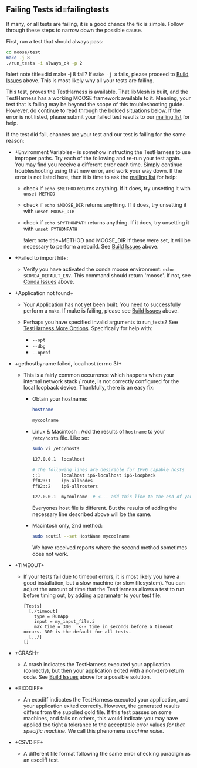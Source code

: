 ## Failing Tests id=failingtests

If many, or all tests are failing, it is a good chance the fix is simple. Follow through these steps to narrow down the possible cause.

First, run a test that should always pass:

```bash
cd moose/test
make -j 8
./run_tests -i always_ok -p 2
```

!alert note title=did make -j 8 fail?
If `make -j 8` fails, please proceed to [Build Issues](help/troubleshooting.md#buildissues) above. This is most likely why all your tests are failing.

This test, proves the TestHarness is available. That libMesh is built, and the TestHarness has a working MOOSE framework available to it. Meaning, your test that is failing may be beyond the scope of this troubleshooting guide. However, do continue to read through the bolded situations below. If the error is not listed, please submit your failed test results to our [mailing list](https://groups.google.com/forum/#!forum/moose-users) for help.

If the test did fail, chances are your test and our test is failing for the same reason:

- +Environment Variables+ is somehow instructing the TestHarness to use improper paths. Try each of the following and re-run your test again. You may find you receive a different error each time. Simply continue troubleshooting using that new error, and work your way down. If the error is not listed here, then it is time to ask the [mailing list](https://groups.google.com/forum/#!forum/moose-users) for help:

  - check if `echo $METHOD` returns anything. If it does, try unsetting it with `unset METHOD`
  - check if `echo $MOOSE_DIR` returns anything. If it does, try unsetting it with `unset MOOSE_DIR`
  - check if `echo $PYTHONPATH` returns anything. If it does, try unsetting it with `unset PYTHONPATH`

    !alert note title=METHOD and MOOSE_DIR
    If these were set, it will be necessary to perform a rebuild. See [Build Issues](help/troubleshooting.md#buildissues) above.

- +Failed to import hit+:

  - Verify you have activated the conda moose environment: `echo $CONDA_DEFAULT_ENV`. This command should return 'moose'. If not, see [Conda Issues](help/troubleshooting.md#condaissues) above.

- +Application not found+

  - Your Application has not yet been built. You need to successfully perform a `make`. If make is failing, please see [Build Issues](help/troubleshooting.md#buildissues) above.
  - Perhaps you have specified invalid arguments to run_tests? See [TestHarness More Options](python/TestHarness.md#moreoptions). Specifically for help with:

    - `--opt`
    - `--dbg`
    - `--oprof`

- +gethostbyname failed, localhost (errno 3)+

  - This is a fairly common occurrence which happens when your internal network stack / route, is not correctly configured for the local loopback device. Thankfully, there is an easy fix:

    - Obtain your hostname:

      ```bash
      hostname

      mycoolname
      ```

    - Linux & Macintosh : Add the results of `hostname` to your `/etc/hosts` file. Like so:

      ```bash
      sudo vi /etc/hosts

      127.0.0.1  localhost

      # The following lines are desirable for IPv6 capable hosts
      ::1        localhost ip6-localhost ip6-loopback
      ff02::1    ip6-allnodes
      ff02::2    ip6-allrouters

      127.0.0.1  mycoolname  # <--- add this line to the end of your hosts file
      ```

      Everyones host file is different. But the results of adding the necessary line described above will be the same.

    - Macintosh only, 2nd method:

      ```bash
      sudo scutil --set HostName mycoolname
      ```

      We have received reports where the second method sometimes does not work.

- +TIMEOUT+

  - If your tests fail due to timeout errors, it is most likely you have a good installation, but a slow machine (or slow filesystem). You can adjust the amount of time that the TestHarness allows a test to run before timing out, by adding a paramater to your test file:

    ```pre
    [Tests]
      [./timeout]
        type = RunApp
        input = my_input_file.i
        max_time = 300   <-- time in seconds before a timeout occurs. 300 is the default for all tests.
      [../]
    []
    ```

- +CRASH+

  - A crash indicates the TestHarness executed your application (correctly), but then your application exited with a non-zero return code. See [Build Issues](help/troubleshooting.md#buildissues) above for a possible solution.

- +EXODIFF+

  - An exodiff indicates the TestHarness executed your application, and your application exited correctly. However, the generated results differs from the supplied gold file. If this test passes on some machines, and fails on others, this would indicate you may have applied too tight a tolerance to the acceptable error values *for that specific machine*. We call this phenomena *machine noise*.

- +CSVDIFF+

  - A different file format following the same error checking paradigm as an exodiff test.
